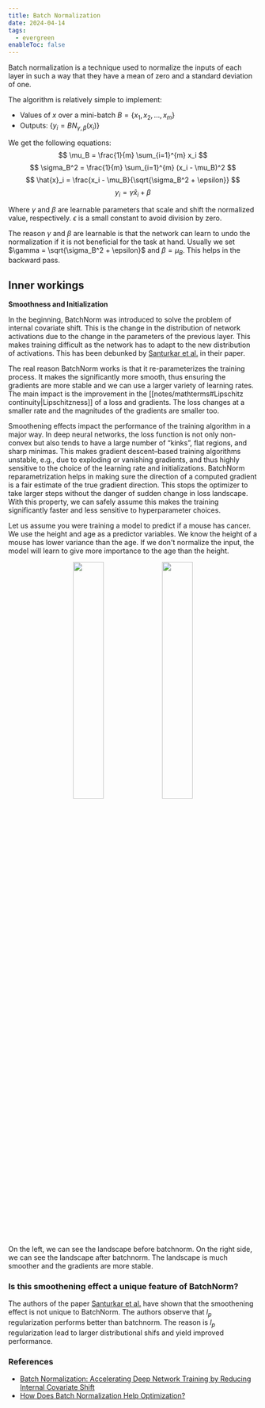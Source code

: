 ```yaml
---
title: Batch Normalization
date: 2024-04-14
tags:
  - evergreen
enableToc: false
---
```


Batch normalization is a technique used to normalize the inputs of each layer in such a way that they have a mean of zero and a standard deviation of one. 

The algorithm is relatively simple to implement:
* Values of $x$ over a mini-batch $B = \{x_1, x_2, \ldots, x_m\}$ 
* Outputs: $\{y_i=BN_{\gamma, \beta}(x_i)\}$

We get the following equations:
$$
\mu_B = \frac{1}{m} \sum_{i=1}^{m} x_i
$$
$$
\sigma_B^2 = \frac{1}{m} \sum_{i=1}^{m} (x_i - \mu_B)^2
$$
$$ 
\hat{x}_i = \frac{x_i - \mu_B}{\sqrt{\sigma_B^2 + \epsilon}} 
$$
$$ 
y_i = \gamma \hat{x}_i + \beta 
$$

Where $\gamma$ and $\beta$ are learnable parameters that scale and shift the normalized value, respectively. $\epsilon$ is a small constant to avoid division by zero.

The reason $\gamma$ and $\beta$ are learnable is that the network can learn to undo the normalization if it is not beneficial for the task at hand. Usually we set $\gamma = \sqrt{\sigma_B^2 + \epsilon}$ and $\beta = \mu_B$. This helps in the backward pass. 

## Inner workings

**Smoothness and Initialization**

In the beginning, BatchNorm was introduced to solve the problem of internal covariate shift. This is the change in the distribution of network activations due to the change in the parameters of the previous layer. This makes training difficult as the network has to adapt to the new distribution of activations. This has been debunked by [Santurkar et al.](https://arxiv.org/abs/1805.11604) in their paper.

The real reason BatchNorm works is that it re-parameterizes the training process. It makes the significantly more smooth, thus ensuring the gradients are more stable and we can use a larger variety of learning rates. The main impact is the improvement in the [[notes/mathterms#Lipschitz continuity|Lipschitzness]] of a loss and gradients. The loss changes at a smaller rate and the magnitudes of the gradients are smaller too.

Smoothening effects impact the performance of the training algorithm in a major way. In deep neural networks, the loss function
is not only non-convex but also tends to have a large number of “kinks”, flat regions, and sharp minimas. This makes gradient descent–based training algorithms unstable, e.g., due to exploding or vanishing gradients, and thus highly sensitive to the choice of the learning rate and initializations. BatchNorm reparametrization helps in making sure the direction of a computed gradient is a fair estimate of the true gradient direction. This stops the optimizer to take larger steps without the danger of sudden change in loss landscape. With this property, we can safely assume this makes the training significantly faster and less sensitive to hyperparameter choices.

Let us assume you were training a model to predict if a mouse has cancer. We use the height and age as a predictor variables. We know the height of a mouse has lower variance than the age. If we don't normalize the input, the model will learn to give more importance to the age than the height. 

<p align="center" width="50%">
    <img width="35%" src="assets/notesimg/batchnormbefore.png">
    <img width="35%" src="assets/notesimg/batchnormafter.png">
</p>

On the left, we can see the landscape before batchnorm. On the right side, we can see the landscape after batchnorm. The landscape is much smoother and the gradients are more stable.

###  Is this smoothening effect a unique feature of BatchNorm?

The authors of the paper [Santurkar et al.](https://arxiv.org/abs/1805.11604) have shown that the smoothening effect is not unique to BatchNorm. The authors observe that $l_p$ regularization performs better than batchnorm. The reason is $l_p$ regularization lead to larger distributional shifs and yield improved performance. 

### References

* [Batch Normalization: Accelerating Deep Network Training by Reducing Internal Covariate Shift](https://arxiv.org/abs/1502.03167)
* [How Does Batch Normalization Help Optimization?](https://arxiv.org/abs/1805.11604)